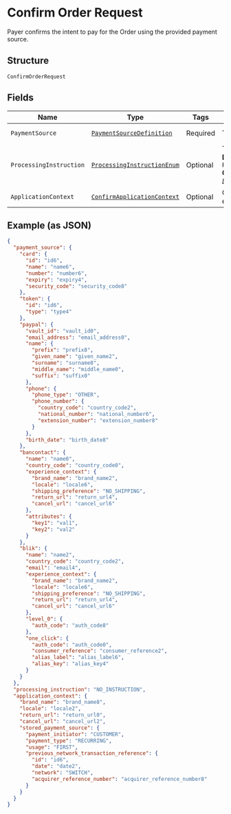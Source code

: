 
# Confirm Order Request

Payer confirms the intent to pay for the Order using the provided payment source.

## Structure

`ConfirmOrderRequest`

## Fields

| Name | Type | Tags | Description | Getter | Setter |
|  --- | --- | --- | --- | --- | --- |
| `PaymentSource` | [`PaymentSourceDefinition`](../../doc/models/payment-source-definition.md) | Required | The payment source definition. | PaymentSourceDefinition getPaymentSource() | setPaymentSource(PaymentSourceDefinition paymentSource) |
| `ProcessingInstruction` | [`ProcessingInstructionEnum`](../../doc/models/processing-instruction-enum.md) | Optional | The instruction to process an order.<br>**Default**: `ProcessingInstructionEnum.NO_INSTRUCTION`<br>**Constraints**: *Minimum Length*: `1`, *Maximum Length*: `36`, *Pattern*: `^[0-9A-Z_]+$` | ProcessingInstructionEnum getProcessingInstruction() | setProcessingInstruction(ProcessingInstructionEnum processingInstruction) |
| `ApplicationContext` | [`ConfirmApplicationContext`](../../doc/models/confirm-application-context.md) | Optional | Customizes the payer confirmation experience. | ConfirmApplicationContext getApplicationContext() | setApplicationContext(ConfirmApplicationContext applicationContext) |

## Example (as JSON)

```json
{
  "payment_source": {
    "card": {
      "id": "id6",
      "name": "name6",
      "number": "number6",
      "expiry": "expiry4",
      "security_code": "security_code8"
    },
    "token": {
      "id": "id6",
      "type": "type4"
    },
    "paypal": {
      "vault_id": "vault_id0",
      "email_address": "email_address0",
      "name": {
        "prefix": "prefix8",
        "given_name": "given_name2",
        "surname": "surname8",
        "middle_name": "middle_name0",
        "suffix": "suffix0"
      },
      "phone": {
        "phone_type": "OTHER",
        "phone_number": {
          "country_code": "country_code2",
          "national_number": "national_number6",
          "extension_number": "extension_number8"
        }
      },
      "birth_date": "birth_date8"
    },
    "bancontact": {
      "name": "name0",
      "country_code": "country_code0",
      "experience_context": {
        "brand_name": "brand_name2",
        "locale": "locale6",
        "shipping_preference": "NO_SHIPPING",
        "return_url": "return_url4",
        "cancel_url": "cancel_url6"
      },
      "attributes": {
        "key1": "val1",
        "key2": "val2"
      }
    },
    "blik": {
      "name": "name2",
      "country_code": "country_code2",
      "email": "email4",
      "experience_context": {
        "brand_name": "brand_name2",
        "locale": "locale6",
        "shipping_preference": "NO_SHIPPING",
        "return_url": "return_url4",
        "cancel_url": "cancel_url6"
      },
      "level_0": {
        "auth_code": "auth_code8"
      },
      "one_click": {
        "auth_code": "auth_code0",
        "consumer_reference": "consumer_reference2",
        "alias_label": "alias_label6",
        "alias_key": "alias_key4"
      }
    }
  },
  "processing_instruction": "NO_INSTRUCTION",
  "application_context": {
    "brand_name": "brand_name8",
    "locale": "locale2",
    "return_url": "return_url0",
    "cancel_url": "cancel_url2",
    "stored_payment_source": {
      "payment_initiator": "CUSTOMER",
      "payment_type": "RECURRING",
      "usage": "FIRST",
      "previous_network_transaction_reference": {
        "id": "id6",
        "date": "date2",
        "network": "SWITCH",
        "acquirer_reference_number": "acquirer_reference_number8"
      }
    }
  }
}
```


